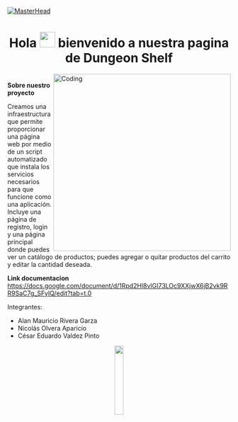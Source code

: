[![MasterHead](https://i.pinimg.com/originals/77/ca/a3/77caa32884d735d439ade45ba37feaf2.gif)](https://arjuncvinod.github.io)
<h1 align="center">Hola <img src="https://media.giphy.com/media/hvRJCLFzcasrR4ia7z/giphy.gif" width="35"> bienvenido a nuestra pagina de Dungeon Shelf</h1>
 
<div align=center>
    </div>  

<img align="right" alt="Coding" width="400" src="https://octodex.github.com/images/daftpunktocat-guy.gif">



<br> **Sobre nuestro proyecto**


Creamos una infraestructura que permite proporcionar una página web por medio de un script automatizado que instala los servicios necesarios para que funcione como una aplicación. Incluye una página de registro, login y una página principal donde puedes ver un catálogo de productos; puedes agregar o quitar productos del carrito y editar la cantidad deseada.

**Link documentacion**
https://docs.google.com/document/d/1Rpd2Hl8vlGI73LOc9XXjwX6jB2vk9RR9SaC7g_SFyIQ/edit?tab=t.0

Integrantes:
- Alan Mauricio Rivera Garza 
- Nicolás Olvera Aparicio 
- César Eduardo Valdez Pinto

<p align="center"">
<img src="https://media.giphy.com/media/jpVnC65DmYeyRL4LHS/giphy.gif" width="20%">
</p>
